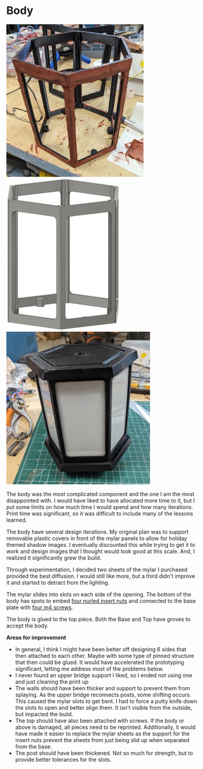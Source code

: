 # Body

<img src="/docs/images/Body_before_sanding.jpg" height="400"> <img src="/docs/images/Body_render.jpg" height="400"> <img src="/docs/images/Body_with_panels.jpg" height="400">

The body was the most complicated component and the one I am the most disappointed with. I would have liked to have allocated more time to it, but I put some limits on how much time I would spend and how many iterations.  Print time was significant, so it was difficult to include many of the lessons learned.

The body have several design iterations. My original plan was to support removable plastic covers in front of the mylar panels to allow for holiday themed shadow images.  I eventually discounted this while trying to get it to work and design images that I thought would look good at this scale. And, I realized it significantly grew the build.

Through experimentation, I decided two sheets of the mylar I purchased provided the best diffusion. I would still like more, but a third didn't improve it and started to detract from the lighting.

The mylar slides into slots on each side of the opening.  The bottom of the body has spots to embed [four nurled insert nuts](https://www.amazon.com/gp/product/B08G9NL291/ref=ppx_yo_dt_b_search_asin_title?ie=UTF8&psc=1) and connected to the base plate with [four m4 screws](https://www.amazon.com/gp/product/B08GH8LSGZ/ref=ppx_yo_dt_b_search_asin_title?ie=UTF8&th=1).

The body is glued to the top piece.  Both the Base and Top have groves to accept the body.

**Areas for improvement**
- In general, I think I might have been better off designing 6 sides that then attached to each other. Maybe with some type of pinned structure that then could be glued. It would have accelerated the prototyping significant, letting me address most of the problems below.
- I never found an upper bridge support I liked, so I ended not using one and just cleaning the print up
- The walls should have been thicker and support to prevent them from splaying. As the upper bridge reconnects posts, some shifting occurs. This caused the mylar slots to get bent. I had to force a putty knife down the slots to open and better align them. It isn't visible from the outside, but impacted the build.
- The top should have also been attached with screws. If the body or above is damaged, all pieces need to be reprinted. Additionally, it would have made it easier to replace the mylar sheets as the support for the insert nuts prevent the sheets from just being slid up when separated from the base.
- The post should have been thickened. Not so much for strength, but to provide better tolerances for the slots.